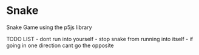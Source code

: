 # Snake
Snake Game using the p5js library

TODO LIST
	- dont run into yourself
	- stop snake from running into itself
	- if going in one direction cant go the opposite